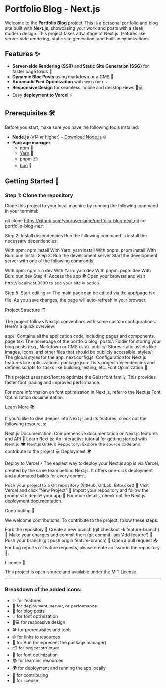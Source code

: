 # Portfolio Blog - Next.js

Welcome to the **Portfolio Blog** project! This is a personal portfolio and blog site built with **Next.js**, showcasing your work and posts with a sleek, modern design. This project takes advantage of Next.js' features like server-side rendering, static site generation, and built-in optimizations.

## Features ✨

- **Server-side Rendering (SSR)** and **Static Site Generation (SSG)** for faster page loads 🚀
- **Dynamic Blog Posts** using markdown or a CMS 📝
- **Automatic Font Optimization** with `next/font` 💡
- **Responsive Design** for seamless mobile and desktop views 📱💻
- Easy **deployment to Vercel** ⚡

## Prerequisites 🛠️

Before you start, make sure you have the following tools installed:

- **Node.js** (v14 or higher) – [Download Node.js](https://nodejs.org) 🌐
- **Package manager**:
  - [npm](https://www.npmjs.com/) 🧳
  - [Yarn](https://classic.yarnpkg.com/en/docs/install/) 🧶
  - [pnpm](https://pnpm.io/) 📦
  - [bun](https://bun.sh/) 🍞

## Getting Started 🚀

### Step 1: Clone the repository

Clone this project to your local machine by running the following command in your terminal:


git clone https://github.com/yourusername/portfolio-blog-next.git
cd portfolio-blog-next


Step 2: Install dependencies
Run the following command to install the necessary dependencies:

With npm:
npm install
With Yarn:
yarn install
With pnpm:
pnpm install
With Bun:
bun install
Step 3: Run the development server
Start the development server with one of the following commands:

With npm:
npm run dev
With Yarn:
yarn dev
With pnpm:
pnpm dev
With Bun:
bun dev
Step 4: Access the app 🌍
Open your browser and visit http://localhost:3000 to see your site in action.

Step 5: Start editing ✏️
The main page can be edited via the app/page.tsx file. As you save changes, the page will auto-refresh in your browser.

Project Structure 🗂️

The project follows Next.js conventions with some custom configurations. Here's a quick overview:

app/: Contains all the application code, including pages and components.
page.tsx: The homepage of the portfolio blog.
posts/: Folder for storing your blog posts (e.g., Markdown or CMS data).
public/: Stores static assets like images, icons, and other files that should be publicly accessible.
styles/: The global styles for the app.
next.config.js: Configuration for Next.js features like optimizations.
package.json: Lists project dependencies and defines scripts for tasks like building, testing, etc.
Font Optimization 🎨

This project uses next/font to optimize the Geist font family. This provides faster font loading and improved performance.

For more information on font optimization in Next.js, refer to the Next.js Font Optimization documentation.

Learn More 📚

If you'd like to dive deeper into Next.js and its features, check out the following resources:

Next.js Documentation: Comprehensive documentation on Next.js features and API 📖
Learn Next.js: An interactive tutorial for getting started with Next.js 🎓
Next.js GitHub Repository: Explore the source code and contribute to the project 💻
Deployment 🌍

Deploy to Vercel ⚡
The easiest way to deploy your Next.js app is via Vercel, created by the same team behind Next.js. It offers one-click deployment and automated builds for every commit.

Push your project to a Git repository (GitHub, GitLab, Bitbucket) 🌱
Visit Vercel and click "New Project" 🚀
Import your repository and follow the prompts to deploy your app 🔧
For more details, check out the Next.js deployment documentation.

Contributing 🤝

We welcome contributions! To contribute to the project, follow these steps:

Fork the repository 🍴
Create a new branch (git checkout -b feature-branch) 🌱
Make your changes and commit them (git commit -am 'Add feature') 📝
Push your branch (git push origin feature-branch) 🚀
Open a pull request 📥
For bug reports or feature requests, please create an issue in the repository 🐞.

License 📄

This project is open-source and available under the MIT License.


---

### Breakdown of the added icons:

- ✨ for features
- 🚀 for deployment, server, or performance
- 📝 for blog posts
- 💡 for font optimization
- 📱💻 for responsive design
- 🛠️ for prerequisites and tools
- 🌐 for links to resources
- 🍞 for Bun (to represent the package manager)
- 🗂️ for project structure
- 🎨 for font optimization
- 📚 for learning resources
- 🌍 for deployment and running the app locally
- 🤝 for contributing
- 📄 for license
